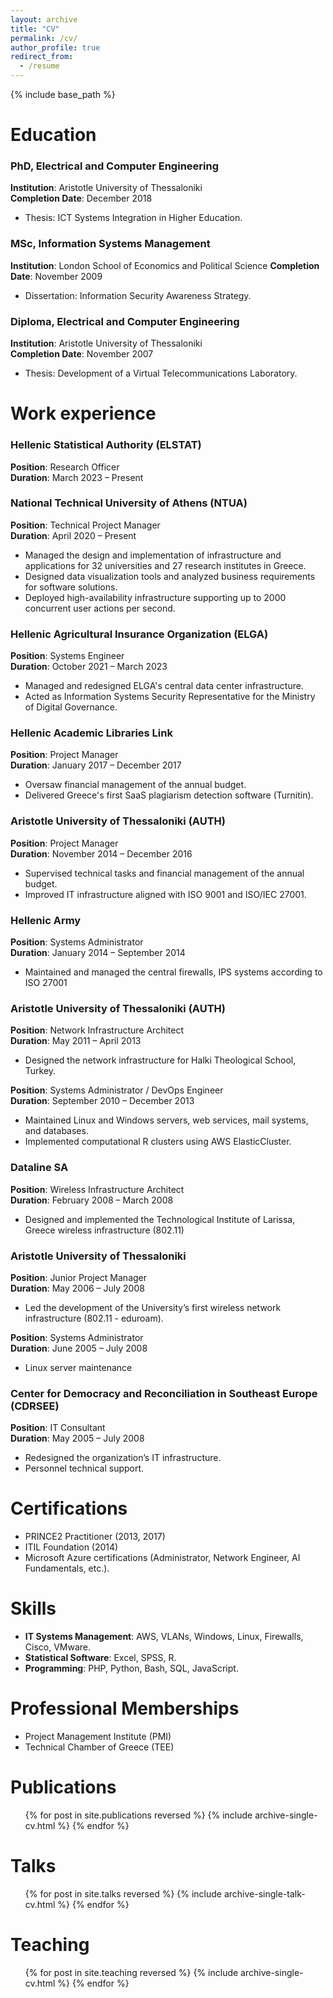 ```yaml
---
layout: archive
title: "CV"
permalink: /cv/
author_profile: true
redirect_from:
  - /resume
---
```


{% include base_path %}

Education
======
### PhD, Electrical and Computer Engineering  
**Institution**: Aristotle University of Thessaloniki  
**Completion Date**: December 2018  
- Thesis: ICT Systems Integration in Higher Education.

### MSc, Information Systems Management  
**Institution**: London School of Economics and Political Science 
**Completion Date**: November 2009  
- Dissertation: Information Security Awareness Strategy.

### Diploma, Electrical and Computer Engineering  
**Institution**: Aristotle University of Thessaloniki  
**Completion Date**: November 2007  
- Thesis: Development of a Virtual Telecommunications Laboratory.

Work experience
======
### Hellenic Statistical Authority (ELSTAT)
**Position**: Research Officer  
**Duration**: March 2023 – Present  

### National Technical University of Athens (NTUA)
**Position**: Technical Project Manager  
**Duration**: April 2020 – Present  
- Managed the design and implementation of infrastructure and applications for 32 universities and 27 research institutes in Greece.  
- Designed data visualization tools and analyzed business requirements for software solutions.  
- Deployed high-availability infrastructure supporting up to 2000 concurrent user actions per second.

### Hellenic Agricultural Insurance Organization (ELGA)
**Position**: Systems Engineer  
**Duration**: October 2021 – March 2023  
- Managed and redesigned ELGA's central data center infrastructure.  
- Acted as Information Systems Security Representative for the Ministry of Digital Governance.

### Hellenic Academic Libraries Link
**Position**: Project Manager  
**Duration**: January 2017 – December 2017  
- Oversaw financial management of the annual budget.  
- Delivered Greece's first SaaS plagiarism detection software (Turnitin).

### Aristotle University of Thessaloniki (AUTH)
**Position**: Project Manager  
**Duration**: November 2014 – December 2016  
- Supervised technical tasks and financial management of the annual budget.  
- Improved IT infrastructure aligned with ISO 9001 and ISO/IEC 27001.

### Hellenic Army
**Position**: Systems Administrator  
**Duration**: January 2014 – September 2014  
- Maintained and managed the central firewalls, IPS systems according to ISO 27001 

### Aristotle University of Thessaloniki (AUTH)
**Position**: Network Infrastructure Architect  
**Duration**: May 2011 – April 2013  
- Designed the network infrastructure for Halki Theological School, Turkey.

**Position**: Systems Administrator / DevOps Engineer  
**Duration**: September 2010 – December 2013  
- Maintained Linux and Windows servers, web services, mail systems, and databases.  
- Implemented computational R clusters using AWS ElasticCluster. 

### Dataline SA
**Position**: Wireless Infrastructure Architect  
**Duration**: February 2008 – March 2008  
- Designed and implemented the Technological Institute of Larissa, Greece wireless infrastructure (802.11) 

### Aristotle University of Thessaloniki 
**Position**: Junior Project Manager  
**Duration**: May 2006 – July 2008  
- Led the development of the University’s first wireless network infrastructure (802.11 - eduroam).

**Position**: Systems Administrator  
**Duration**: June 2005 – July 2008  
- Linux server maintenance 

### Center for Democracy and Reconciliation in Southeast Europe (CDRSEE) 
**Position**: IT Consultant  
**Duration**: May 2005 – July 2008  
- Redesigned the organization’s IT infrastructure.
- Personnel technical support.

Certifications
======
- PRINCE2 Practitioner (2013, 2017)  
- ITIL Foundation (2014)  
- Microsoft Azure certifications (Administrator, Network Engineer, AI Fundamentals, etc.).
  
Skills
======
- **IT Systems Management**: AWS, VLANs, Windows, Linux, Firewalls, Cisco, VMware.  
- **Statistical Software**: Excel, SPSS, R.  
- **Programming**: PHP, Python, Bash, SQL, JavaScript.

Professional Memberships
======
- Project Management Institute (PMI)  
- Technical Chamber of Greece (TEE)

Publications
======
  <ul>{% for post in site.publications reversed %}
    {% include archive-single-cv.html %}
  {% endfor %}</ul>
  
Talks
======
  <ul>{% for post in site.talks reversed %}
    {% include archive-single-talk-cv.html  %}
  {% endfor %}</ul>
  
Teaching
======
  <ul>{% for post in site.teaching reversed %}
    {% include archive-single-cv.html %}
  {% endfor %}</ul>
